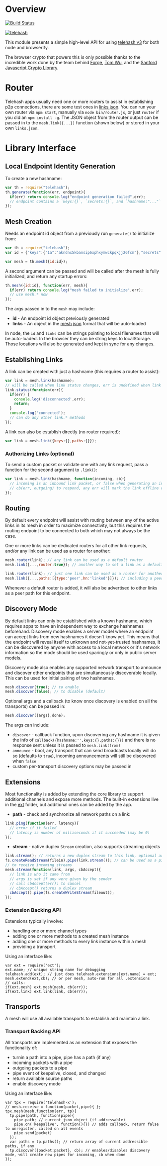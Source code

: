 # Overview

[![Build Status](https://travis-ci.org/telehash/node-telehash.svg?branch=v3)](https://travis-ci.org/telehash/node-telehash)

[![telehash](https://nodei.co/npm/telehash.png)](https://nodei.co/npm/telehash/)

This module presents a simple high-level API for using [telehash v3](https://github.com/telehash/telehash.org/tree/v3/v3) for both node and browserify.

The browser crypto that powers this is only possible thanks to the incredible work done by the team behind [Forge](https://github.com/digitalbazaar/forge), [Tom Wu](http://www-cs-students.stanford.edu/~tjw/), and the [Sanford Javascript Crypto Library](https://github.com/bitwiseshiftleft/sjcl).

# Router

Telehash apps usually need one or more routers to assist in establishing p2p connections, there are some test ones in [links.json](links.json).  You can run your own router via `npm start`, manually via `node bin/router.js`, or just `router` if you did an `npm install -g`.  The JSON object from the router output can be passed in to the `mesh.link({...})` function (shown below) or stored in your own `links.json`.

# Library Interface

## Local Endpoint Identity Generation

To create a new hashname:

```js
var th = require("telehash");
th.generate(function(err, endpoint){
  if(err) return console.log("endpoint generation failed",err);
  // endpoint contains a `keys:{}`, `secrets:{}`, and `hashname:"..."` 
});
```

## Mesh Creation

Needs an endpoint id object from a previously run `generate()` to initialize from:

```js
var th = require("telehash");
var id = {"keys":{"1a":"akndnx5kbansip6xphxymwckpqkjj26fcm"},"secrets":{"1a":"ksxslm5mmtymnbph7nvxergb7oy3r35u"},"hashname":"5uegloufcyvnf34jausszmsabbfbcrg6fyxpcqzhddqxeefuapvq"};

var mesh = th.mesh({id:id});
```

A second argument can be passed and will be called after the mesh is fully initialized, and return any startup errors:

```js
th.mesh({id:id}, function(err, mesh){
  if(err) return console.log("mesh failed to initialize",err);
  // use mesh.* now
});
```

The args passed in to the `mesh` may include:

* **id** - An endpoint id object previously generated
* **links** - An object in the [mesh json](https://github.com/telehash/telehash.org/blob/master/json.md) format that will be auto-loaded

In node, the `id` and `links` can be strings pointing to local filenames that will be auto-loaded.  In the browser they can be string keys to localStorage.  Those locations will also be generated and kept in sync for any changes.

## Establishing Links

A link can be created with just a hashname (this requires a router to assist):

````js
var link = mesh.link(hashname);
// will be called when link status changes, err is undefined when link is up
link.status(function(err){
  if(err) {
    console.log('disconnected',err);
    return;
  }
  console.log('connected');
  // can do any other link.* methods
});
````

A link can also be establish directly (no router required):

````js
var link = mesh.link({keys:{},paths:{}});
````

### Authorizing Links (optional)

To send a custom packet or validate one with any link request, pass a function for the second argument to `.link()`:

````js
var link = mesh.link(hashname, function(incoming, cb){
  // incoming is an inbound link packet, or false when generating an initial outgoing packet
  // cb(err, outgoing) to respond, any err will mark the link offline or outgoing is online (once mutual)
});
````


## Routing

By default every endpoint will assist with routing between any of the active links in its mesh in order to maximize connectivity, but this requires the routing endpoint to be connected to both which may not always be the case.

One or more links can be dedicated routers for all other link requests, and/or any link can be used as a router for another:

````js
mesh.router(link); // any link can be used as a default router
mesh.link({...,router:true}); // another way to set a link as a default router from the start

link.router(link); // just one link can be used as a router for another
mesh.link({...,paths:[{type:'peer',hn:'linked'}]}); // including a peer path to an already-linked hashname will automatically use it as a router
````

Whenever a default router is added, it will also be advertised to other links as a peer path for this endpoint.

## Discovery Mode

By default links can only be established with a known hashname, which requires apps to have an independent way to exchange hashnames beforehand. Discovery mode enables a server model where an endpoint can accept links from new hashnames it doesn't know yet.  This means that the endpoint will reveal itself to unknown and not-yet-trusted hashnames, it can be discovered by anyone with access to a local network or it's network information so the mode should be used sparingly or only in public server models.

Discovery mode also enables any supported network transport to announce and discover other endpoints that are simultaneously discoverable locally. This can be used for initial pairing of two hashnames.

````js
mesh.discover(true); // to enable
mesh.discover(false); // to disable (default)
````

Optional args and a callback (to know once discovery is enabled on all the transports) can be passed in:

````js
mesh.discover({args},done);
````

The args can include:

* `discover` - callback function, upon discovering any hashname it is given the info of `callback({hashname:'',keys:{},paths:{}})` and there is no response sent unless it is passed to `mesh.link(from)`
* `announce` - bool, any transport that can send broadcasts locally will do so (defaults to `true`), incoming announcements will still be discovered when `false`
* custom per-transport discovery options may be passed in

## Extensions

Most functionality is added by extending the core library to support additional channels and expose more methods. The built-in extensions live in the [ext](ext/) folder, but additional ones can be added by the app.

* **path** - check and synchronize all network paths on a link:
````js
link.ping(function(err, latency){
  // error if it failed
  // latency is number of milliseconds if it succeeded (may be 0)
});
````

* **stream** - native duplex `Stream` creation, also supports streaming objects
````js
link.stream(); // returns a new duplex stream to this link, optional args are sent to the link during creation
fs.createReadStream(filein).pipe(link.stream()); // can be used as a pipe
// to receive incoming streams
mesh.stream(function(link, args, cbAccept){
  // link is who it came from
  // args is set if any were given by the sender
  // call cbAccept(err); to cancel
  // cbAccept() returns a duplex stream
  cbAccept().pipe(fs.createWriteStream(fileout));
});
````

### Extension Backing API

Extensions typically involve:

* handling one or more channel types
* adding one or more methods to a created mesh instance
* adding one or more methods to every link instance within a mesh
* providing a transport

Using an interface like:

````
var ext = require('ext');
ext.name; // unique string name for debugging
telehash.add(ext); // just does telehash.extensions[ext.name] = ext; 
mesh.extend(ext,cb); // or per mesh, auto-run for all .extensions
// calls:
if(ext.mesh) ext.mesh(mesh, cb(err));
if(ext.link) ext.link(link, cb(err));
````


## Transports

A mesh will use all available transports to establish and maintain a link.

### Transport Backing API

All transports are implemented as an extension that exposes the functionality of:

* turnin a path into a pipe, pipe has a path (if any)
* incoming packets with a pipe
* outgoing packets to a pipe
* pipe event of keepalive, closed, and changed
* return available source paths
* enable discovery mode

Using an interface like:

````
var tpx = require('telehash-x');
// mesh.receive = function(packet,pipe){ };
tpx.mesh(mesh,function(err, tp){
  tp.pipe(path, function(pipe){
    pipe.path; // current json object (if addressable)
    pipe.on('keepalive', function(){}) // adds callback, return false to unregister, called on all events
    pipe.send(packet)
  });
  var paths = tp.paths(); // return array of current addressible paths, if any
  tp.discover({packet:packet}, cb); // enables/disables discovery mode, will create new pipes for incoming, cb when done
});
````


